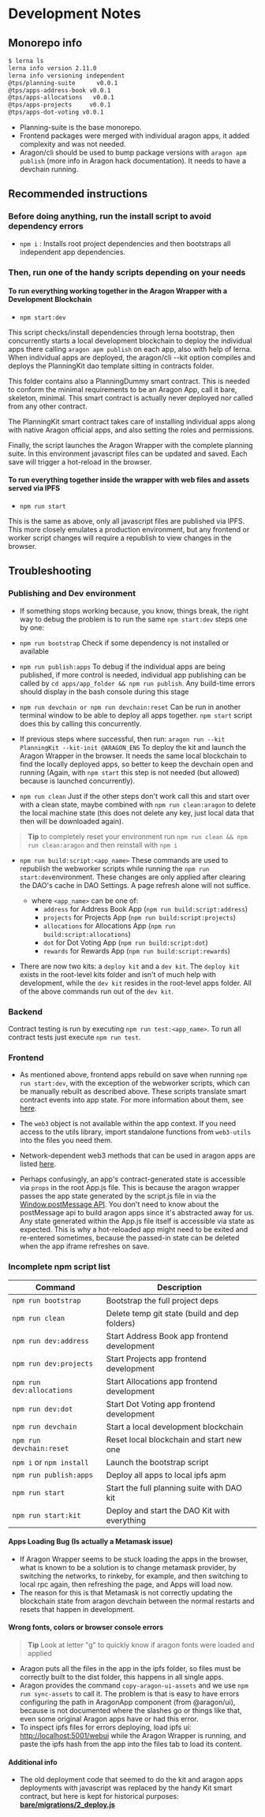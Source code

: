 # Development Notes

## Monorepo info

```bash
$ lerna ls
lerna info version 2.11.0
lerna info versioning independent
@tps/planning-suite      v0.0.1
@tps/apps-address-book v0.0.1
@tps/apps-allocations   v0.0.1
@tps/apps-projects     v0.0.1
@tps/apps-dot-voting v0.0.1
```

- Planning-suite is the base monorepo.
- Frontend packages were merged with individual aragon apps, it added complexity and was not needed.
- Aragon/cli should be used to bump package versions with `aragon apm publish` (more info in Aragon hack documentation). It needs to have a devchain running.

## Recommended instructions

### Before doing anything, run the install script to avoid dependency errors

- `npm i` : Installs root project dependencies and then bootstraps all independent app dependencies.

### Then, run one of the handy scripts depending on your needs

#### To run everything working together in the Aragon Wrapper with a Development Blockchain

- `npm start:dev`

This script checks/install dependencies through lerna bootstrap, then concurrently starts a local development blockchain to deploy the individual apps there calling `aragon apm publish` on each app, also with help of lerna.
When individual apps are deployed, the aragon/cli --kit option compiles and deploys the PlanningKit dao template sitting in contracts folder.

This folder contains also a PlanningDummy smart contract. This is needed to conform the minimal requirements to be an Aragon App, call it bare, skeleton, minimal. This smart contract is actually never deployed nor called from any other contract.

The PlanningKit smart contract takes care of installing individual apps along with native Aragon official apps, and also setting the roles and permissions.

Finally, the script launches the Aragon Wrapper with the complete planning suite. In this
environment javascript files can be updated and saved. Each save will trigger a hot-reload in the
browser.

#### To run everything together inside the wrapper with web files and assets served via IPFS

- `npm run start`

This is the same as above, only all javascript files are published via IPFS.
This more closely emulates a production environment, but any frontend or worker script changes will
require a republish to view changes in the browser.

## Troubleshooting

### Publishing and Dev environment

- If something stops working because, you know, things break, the right way to debug the problem is to run the same `npm start:dev` steps one by one:
- `npm run bootstrap`
  Check if some dependency is not installed or available
- `npm run publish:apps`
  To debug if the individual apps are being published, if more control is needed, individual app publishing can be called by `cd apps/app_folder && npm run publish`. Any build-time errors should display in the bash console during this stage
- `npm run devchain or npm run devchain:reset`
  Can be run in another terminal window to be able to deploy all apps together. `npm start` script does this by calling this concurrently.
- If previous steps where successful, then run: `aragon run --kit PlanningKit --kit-init @ARAGON_ENS`
  To deploy the kit and launch the Aragon Wrapper in the browser.
  It needs the same local blockchain to find the locally deployed apps, so better to keep the devchain open and running (Again, with `npm start` this step is not needed (but allowed) because is launched concurrently).

- `npm run clean`
  Just if the other steps don't work call this and start over with a clean state, maybe combined with `npm run clean:aragon` to delete the local machine state (this does not delete any key, just local data that then will be downloaded again).

> **Tip** to completely reset your environment run `npm run clean && npm run clean:aragon` and then reinstall with `npm i`

- `npm run build:script:<app_name>` These commands are used to republish the webworker scripts while
  running the `npm run start:dev`environment. These changes are only applied after clearing the DAO's cache in DAO Settings. A page refresh alone will not suffice.

  - where `<app_name>` can be one of:
    - `address` for Address Book App (`npm run build:script:address`)
    - `projects` for Projects App (`npm run build:script:projects`)
    - `allocations` for Allocations App (`npm run build:script:allocations`)
    - `dot` for Dot Voting App (`npm run build:script:dot`)
    - `rewards` for Rewards App (`npm run build:script:rewards`)

- There are now two kits: a `deploy kit` and a `dev kit`. The `deploy kit` exists in the root-level kits folder and isn't of much help with development, while the `dev kit` resides in the root-level apps folder. All of the above commands run out of the `dev kit`.

### Backend

Contract testing is run by executing `npm run test:<app_name>`. To run all contract tests just execute `npm run test`.

### Frontend

- As mentioned above, frontend apps rebuild on save when running `npm run start:dev`, with the exception of the webworker scripts, which can be manually rebuilt as described above. These scripts
translate smart contract events into app state. For more information about them, see [here](https://hack.aragon.org/docs/aragonjs-guide-bg-scripts).

- The `web3` object is not available within the app context. If you need access to the utils library, import standalone functions from `web3-utils` into the files you need them.

- Network-dependent web3 methods that can be used in aragon apps are listed [here](https://github.com/aragon/aragon.js/blob/0e1fa77ca34ff8b6322b0d5c93320899617ae9dd/packages/aragon-wrapper/src/rpc/handlers/web3-eth.js).

- Perhaps confusingly, an app's contract-generated state is accessible via `props` in the root App.js file. This is because the aragon wrapper passes the app state generated by the script.js file in via the [Window.postMessage API](https://developer.mozilla.org/en-US/docs/Web/API/Window/postMessage). You don't need to know about the postMessage api to build aragon apps since it's abstracted away for us. Any state generated within the App.js file itself is accessible via state as expected. This is why a hot-reloaded app might need to be exited and re-entered sometimes, because the passed-in state can be deleted when the app iframe refreshes on save.



### Incomplete npm script list

| Command                   | Description                                   |
| ------------------------- | --------------------------------------------- |
| `npm run bootstrap`       | Bootstrap the full project deps               |
| `npm run clean`           | Delete temp git state (build and dep folders) |
| `npm run dev:address`     | Start Address Book app frontend development   |
| `npm run dev:projects`    | Start Projects app frontend development       |
| `npm run dev:allocations` | Start Allocations app frontend development    |
| `npm run dev:dot`         | Start Dot Voting app frontend development     |
| `npm run devchain`        | Start a local development blockchain          |
| `npm run devchain:reset`  | Reset local blockchain and start new one      |
| `npm i` or `npm install`  | Launch the bootstrap script                   |
| `npm run publish:apps`    | Deploy all apps to local ipfs apm             |
| `npm run start`           | Start the full planning suite with DAO kit    |
| `npm run start:kit`       | Deploy and start the DAO Kit with everything  |

#### Apps Loading Bug (Is actually a Metamask issue)

- If Aragon Wrapper seems to be stuck loading the apps in the browser, what is known to be a solution is to change metamask provider, by switching the networks, to rinkeby, for example, and then switching to local rpc again, then refreshing the page, and Apps will load now.
- The reason for this is that Metamask is not correctly updating the blockchain state from aragon devchain between the normal restarts and resets that happen in development.

#### Wrong fonts, colors or browser console errors

> **Tip** Look at letter "g" to quickly know if aragon fonts were loaded and applied

- Aragon puts all the files in the app in the ipfs folder, so files must be correctly built to the dist folder, this happens in all single apps.
- Aragon provides the command `copy-aragon-ui-assets` and we use `npm run sync-assets` to call it. The problem is that is easy to have errors configuring the path in AragonApp component (from @aragon/ui), because is not documented where the slashes go or things like that, even some original Aragon apps have or had this error.
- To inspect ipfs files for errors deploying, load ipfs ui: <http://localhost:5001/webui> while the Aragon Wrapper is running, and paste the ipfs hash from the app into the files tab to load its content.

#### Additional info

- The old deployment code that seemed to do the kit and aragon apps deployments with javascript was replaced by the handy Kit smart contract, but here is kept for historical purposes: [**bare/migrations/2_deploy.js**](https://github.com/AutarkLabs/planning-suite/blob/bfb0900b6c15d91bc1d0d9967c6f5c46c3b9dd27/wip-apps/bare/migrations/2_deploy.js)
